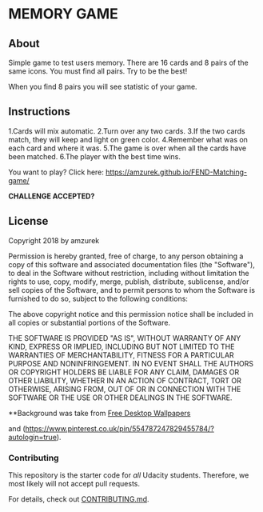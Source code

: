 # MEMORY GAME

## About

Simple game to test users memory. There are 16 cards and 8 pairs of the same icons. You must find all pairs.
Try to be the best!

When you find 8 pairs you will see statistic of your game.

## Instructions

1.Cards will mix automatic.
2.Turn over any two cards.
3.If the two cards match, they will keep and light on green color.
4.Remember what was on each card and where it was.
5.The game is over when all the cards have been matched.
6.The player with the best time wins.

You want to play? Click here: https://amzurek.github.io/FEND-Matching-game/

**CHALLENGE ACCEPTED?**

## License

Copyright 2018 by amzurek

Permission is hereby granted, free of charge, to any person obtaining a copy
of this software and associated documentation files (the "Software"), to deal
in the Software without restriction, including without limitation the rights
to use, copy, modify, merge, publish, distribute, sublicense, and/or sell
copies of the Software, and to permit persons to whom the Software is
furnished to do so, subject to the following conditions:

The above copyright notice and this permission notice shall be included in all
copies or substantial portions of the Software.

THE SOFTWARE IS PROVIDED "AS IS", WITHOUT WARRANTY OF ANY KIND, EXPRESS OR
IMPLIED, INCLUDING BUT NOT LIMITED TO THE WARRANTIES OF MERCHANTABILITY,
FITNESS FOR A PARTICULAR PURPOSE AND NONINFRINGEMENT. IN NO EVENT SHALL THE
AUTHORS OR COPYRIGHT HOLDERS BE LIABLE FOR ANY CLAIM, DAMAGES OR OTHER
LIABILITY, WHETHER IN AN ACTION OF CONTRACT, TORT OR OTHERWISE, ARISING FROM,
OUT OF OR IN CONNECTION WITH THE SOFTWARE OR THE USE OR OTHER DEALINGS IN THE
SOFTWARE.

**Background was take from [Free Desktop Wallpapers](https://desktopwalls.net/funny/star-wars-darth-vader-orange-juice-minimalistic-desktop-wallpaper)

and (https://www.pinterest.co.uk/pin/554787247829455784/?autologin=true).

### Contributing

This repository is the starter code for _all_ Udacity students. Therefore, we most likely will not accept pull requests.

For details, check out [CONTRIBUTING.md](CONTRIBUTING.md).

